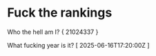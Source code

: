 # Fuck the rankings

Who the hell am I?
{ 21024337 }

What fucking year is it?
[ 2025-06-16T17:20:00Z ]
